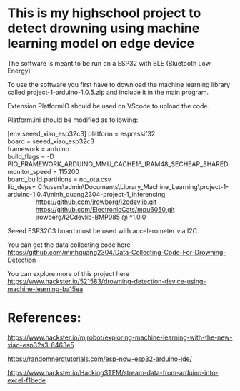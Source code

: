 # This is my highschool project to detect drowning using machine learning model on edge device

The software is meant to be run on a ESP32 with BLE (Bluetooth Low Energy) 

To use the software you first have to download the machine learning library called project-1-arduino-1.0.5.zip and include it in the main program. 

Extension PlatformIO should be used on VScode to upload the code.

Platform.ini should be modified as following:

[env:seeed_xiao_esp32c3]
platform = espressif32  
board = seeed_xiao_esp32c3  
framework = arduino  
build_flags = -D PIO_FRAMEWORK_ARDUINO_MMU_CACHE16_IRAM48_SECHEAP_SHARED  
monitor_speed = 115200  
board_build.partitions = no_ota.csv  
lib_deps= C:\users\admin\Documents\Library_Machine_Learning\project-1-arduino-1.0.4\minh_quang2304-project-1_inferencing  
&nbsp; &nbsp; &nbsp; &nbsp; &nbsp; &nbsp; &nbsp; &nbsp; https://github.com/jrowberg/i2cdevlib.git  
&nbsp; &nbsp; &nbsp; &nbsp; &nbsp; &nbsp; &nbsp; &nbsp; https://github.com/ElectronicCats/mpu6050.git  
&nbsp; &nbsp; &nbsp; &nbsp; &nbsp; &nbsp; &nbsp; &nbsp; jrowberg/I2Cdevlib-BMP085 @ ^1.0.0  

Seeed ESP32C3 board must be used with accelerometer via I2C.

You can get the data collecting code here https://github.com/minhquang2304/Data-Collecting-Code-For-Drowning-Detection

You can explore more of this project here https://www.hackster.io/521583/drowning-detection-device-using-machine-learning-ba15ea
# References:
https://www.hackster.io/mjrobot/exploring-machine-learning-with-the-new-xiao-esp32s3-6463e5

https://randomnerdtutorials.com/esp-now-esp32-arduino-ide/

https://www.hackster.io/HackingSTEM/stream-data-from-arduino-into-excel-f1bede
